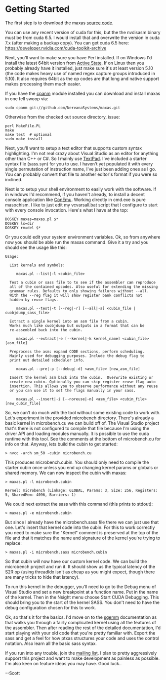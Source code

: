 # Getting Started

The first step is to download the maxas [source code](https://github.com/NervanaSystems/maxas).

You can use any recent version of cuda for this, but the the nvdisasm binary must be from cuda 6.5.  I would install that and overwrite the version in cuda 7.x (after making a backup copy).  You can get cuda 6.5 here: https://developer.nvidia.com/cuda-toolkit-archive

Next, you'll want to make sure you have Perl installed.  If on Windows I'd install the latest 64bit version from [Active State](http://www.activestate.com/activeperl/downloads).  If on Linux then you probably already have it installed, just make sure it's at least version 5.10 (the code makes heavy use of named regex capture groups introduced in 5.10).  It also requires 64bit as the op codes are that long and native support makes processing them much easier.

If you have the [cpanm](http://search.cpan.org/~miyagawa/App-cpanminus-1.7027/lib/App/cpanminus.pm) module installed you can download and install maxas in one fell swoop via:
```
sudo cpanm git://github.com/NervanaSystems/maxas.git
```
Otherwise from the checked out source directory, issue:
```
perl MakeFile.PL
make
make test  # optional
sudo make install
```

Next, you'll want to setup a text editor that supports custom syntax highlighting.  I'm not real crazy about Visual Studio as an editor for anything other than C++ or C#.  So I mainly use [TextPad](https://www.textpad.com/).  I've included a starter syntax file (sass.syn) for you to use.  I haven't yet populated it with every single permutation of instruction name, I've just been adding ones as I go.  You can probably convert that file to another editor's format if you were so inclined.

Next is to setup your shell environment to easily work with the software.  If in windows I'd recommend, if you haven't already, to install a decent console application like [ConEmu](https://code.google.com/p/conemu-maximus5/).  Working directly in cmd.exe is pure masochism.  I like to just edit my vcvarsall.bat script that I configure to start with every console invocation.  Here's what I have at the top:

```
DOSKEY maxas=maxas.pl $* 
DOSKEY ls=dir 
DOSKEY rm=del $* 
```

Or you could edit your system environment variables.  Ok, so from anywhere now you should be able run the maxas command.  Give it a try and you should see the usage like this:

```
Usage:

  List kernels and symbols:

     maxas.pl --list|-l <cubin_file>

  Test a cubin or sass file to to see if the assembler can reproduce 
  all of the contained opcodes. Also useful for extending the missing 
  grammar rules. Defaults to only showing failures without --all. 
  With the --reg flag it will show register bank conflicts not 
  hidden by reuse flags.

     maxas.pl --test|-t [--reg|-r] [--all|-a] <cubin_file | cuobjdump_sass_file>

  Extract a single kernel into an asm file from a cubin. 
  Works much like cuobjdump but outputs in a format that can be 
  re-assembled back into the cubin.

     maxas.pl --extract|-e [--kernel|-k kernel_name] <cubin_file> [asm_file]

  Preprocess the asm: expand CODE sections, perform scheduling. 
  Mainly used for debugging purposes. Include the debug flag to 
  print out detailed scheduler info.

     maxas.pl --pre|-p [--debug|-d] <asm_file> [new_asm_file]

  Insert the kernel asm back into the cubin.  Overwrite existing or 
  create new cubin. Optionally you can skip register reuse flag auto 
  insertion. This allows you to observe performance without any reuse
  or you can use it to set the flags manually in your sass.

     maxas.pl --insert|-i [--noreuse|-n] <asm_file> <cubin_file> [new_cubin_file]
```

So, we can't do much with the tool without some existing code to work with.  Let's experiment in the provided microbench directory.  There's already a basic kernel in microbench.cu we can build off of.  The Visual Studio project that's there is not configured to compile that file because I'm using the driver API and loading modules manually.  It is possible to use the cuda runtime with this tool.  See the comments at the bottom of microbench.cu for info on that.  Anyway, lets build the cubin to get started:

```
> nvcc -arch sm_50 -cubin microbench.cu
```

This produces microbench.cubin.  You should only need to compile the starter cubin once unless you end up changing kernel params or globals or shared memory.  We can now inspect the cubin with maxas:

```
> maxas.pl -l microbench.cubin

Kernel: microbench (Linkage: GLOBAL, Params: 3, Size: 256, Registers: 5, SharedMem: 4096, Barriers: 1)
```

We could next extract the sass with this command (this prints to stdout):

```
> maxas.pl -e microbench.cubin
```

But since I already have the microbench.sass file there we can just use that one.  Let's insert that kernel code into the cubin.  For this to work correctly you need to make sure the "Kernel" comment is preserved at the top of the file and that it matches the name and signature of the kernel you're trying to replace:

```
> maxas.pl -i microbench.sass microbench.cubin
```

So that cubin will now have our custom kernel code.  We can build the microbench project and run it. It should show us the typical latency of the S2R op (using threadIdx isn't as cheap as you might expect, though there are many tricks to hide that latency).

To run this kernel in the debugger, you'll need to go to the Debug menu of Visual Studio and set a new breakpoint at a function name.  Put in the name of the kernel.  Then in the Nsight menu choose Start CUDA Debugging.  This should bring you to the start of the kernel SASS.  You don't need to have the debug configuration chosen for this to work.

Ok, so that's it for the basics.  I'd move on to the [sgemm](https://github.com/NervanaSystems/maxas/wiki/SGEMM) documentation as that walks you through a fairly complicated kernel using all the features of the assembler.  Then after reading the rest of the detailed documentation, I'd start playing with your old code that you're pretty familiar with.  Export the sass and get a feel for how ptxas structures your code and uses the control notation.  Also learn all the basic sass syntax.

If you run into any trouble, join the [mailing list](https://groups.google.com/forum/#!forum/maxas-discuss).  I plan to pretty aggressively support this project and want to make development as painless as possible.  I'm also keen on feature ideas you may have.  Good luck..

--Scott